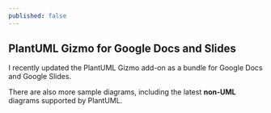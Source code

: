```yaml
---
published: false
---
```

## PlantUML Gizmo for Google Docs and Slides

I recently updated the PlantUML Gizmo add-on as a bundle for Google Docs and Google Slides.

There are also more sample diagrams, including the latest **non-UML** diagrams supported by PlantUML.







